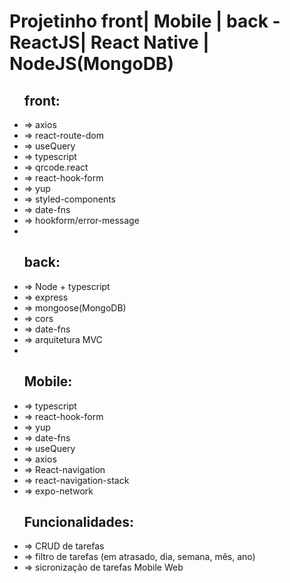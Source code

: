 # Projetinho front| Mobile | back - ReactJS| React Native | NodeJS(MongoDB)

<ul>
<h2>
front:
</h2>
<li>
=> axios
</li>
<li>
=> react-route-dom
</li>
<li>
=> useQuery
</li>
<li>
=> typescript
</li>
<li>
=> qrcode.react
</li>
<li>
=> react-hook-form
</li>
<li>
=> yup
</li>
<li>
=> styled-components
</li>
<li>
=> date-fns
</li>
<li>
=> hookform/error-message
</li>
<li>

</li>
<h2>
back:
</h2>
<li>
=> Node + typescript
</li>
<li>
=> express
</li>
<li>
=> mongoose(MongoDB)
</li>
<li>
=> cors
</li>
<li>
=> date-fns
</li>
<li>
=> arquitetura MVC
</li>
<li>

</li>
<h2>
Mobile:
</h2>
<li>
=> typescript
</li>
<li>
=> react-hook-form
</li>
<li>
=> yup
</li>
<li>
=> date-fns
</li>
<li>
=> useQuery
</li>
<li>
=> axios
</li>
<li>
=> React-navigation
</li>
<li>
=> react-navigation-stack
</li>
<li>
=> expo-network
</li>
<h2>Funcionalidades: </h2>
<li>
 => CRUD de tarefas 
</li>
<li>
 => filtro de tarefas (em atrasado, dia, semana, mês, ano)
</li>
<li>
=> sicronização de tarefas Mobile Web
</li>


 
</ul>



